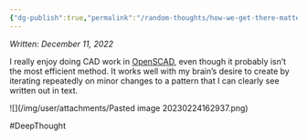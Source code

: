 ```yaml
---
{"dg-publish":true,"permalink":"/random-thoughts/how-we-get-there-matters-more-than-where-we-are-going/"}
---
```


*Written: December 11, 2022*

I really enjoy doing CAD work in [OpenSCAD](https://openscad.org/), even though it probably isn’t the most efficient method. It works well with my brain’s desire to create by iterating repeatedly on minor changes to a pattern that I can clearly see written out in text.

![](/img/user/attachments/Pasted image 20230224162937.png)

#DeepThought 